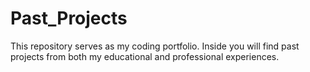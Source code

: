 # Past_Projects
This repository serves as my coding portfolio.  Inside you will find past projects from both my educational and professional experiences.
